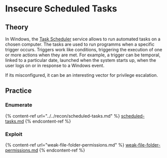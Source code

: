 # Insecure Scheduled Tasks

## Theory

In Windows, the [Task Scheduler](https://learn.microsoft.com/en-us/windows/win32/taskschd/about-the-task-scheduler) service allows to run automated tasks on a chosen computer. The tasks are used to run programms when a specific trigger occurs. Triggers work like conditions, triggering the execution of one or more actions when they are met. For example, a trigger can be temporal, linked to a particular date, launched when the system starts up, when the user logs on or in response to a Windows event.

If its misconfigured, it can be an interesting vector for privilege escalation.

## Practice

### Enumerate

{% content-ref url="../../recon/scheduled-tasks.md" %}
[scheduled-tasks.md](../../recon/scheduled-tasks.md)
{% endcontent-ref %}

### Exploit

{% content-ref url="weak-file-folder-permissions.md" %}
[weak-file-folder-permissions.md](weak-file-folder-permissions.md)
{% endcontent-ref %}
